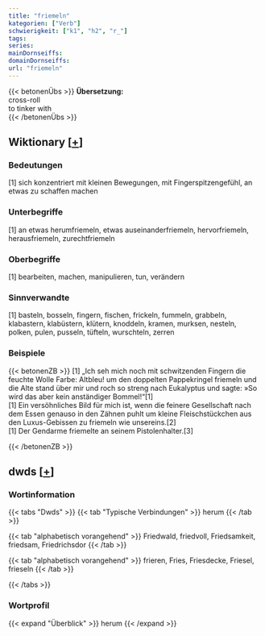 ```yaml
---
title: "friemeln"
kategorien: ["Verb"]
schwierigkeit: ["k1", "h2", "r_"]
tags:
series:
mainDornseiffs:
domainDornseiffs:
url: "friemeln"
---
```


{{< betonenÜbs >}}
**Übersetzung:**  
cross-roll  
to tinker with  
{{< /betonenÜbs >}}

## Wiktionary [[+](https://de.wiktionary.org/wiki/friemeln)]

### Bedeutungen
[1] sich konzentriert mit kleinen Bewegungen, mit Fingerspitzengefühl, an etwas zu schaffen machen  

### Unterbegriffe
[1] an etwas herumfriemeln, etwas auseinanderfriemeln, hervorfriemeln, herausfriemeln, zurechtfriemeln  

### Oberbegriffe
[1] bearbeiten, machen, manipulieren, tun, verändern  

### Sinnverwandte
[1] basteln, bosseln, fingern, fischen, frickeln, fummeln, grabbeln, klabastern, klabüstern, klütern, knoddeln, kramen, murksen, nesteln, polken, pulen, pusseln, tüfteln, wurschteln, zerren  

### Beispiele
{{< betonenZB >}}
[1] „Ich seh mich noch mit schwitzenden Fingern die feuchte Wolle Farbe: Altbleu! um den doppelten Pappekringel friemeln und die Alte stand über mir und roch so streng nach Eukalyptus und sagte: »So wird das aber kein anständiger Bommel!“[1]  
[1] Ein versöhnliches Bild für mich ist, wenn die feinere Gesellschaft nach dem Essen genauso in den Zähnen puhlt um kleine Fleischstückchen aus den Luxus-Gebissen zu friemeln wie unsereins.[2]  
[1] Der Gendarme friemelte an seinem Pistolenhalter.[3]  

{{< /betonenZB >}}


## dwds [[+](https://www.dwds.de/wb/friemeln)]

### Wortinformation
{{< tabs "Dwds" >}}
{{< tab "Typische Verbindungen" >}}
herum
{{< /tab >}}

{{< tab "alphabetisch vorangehend" >}}
Friedwald, friedvoll, Friedsamkeit, friedsam, Friedrichsdor
{{< /tab >}}

{{< tab "alphabetisch vorangehend" >}}
frieren, Fries, Friesdecke, Friesel, frieseln
{{< /tab >}}

{{< /tabs >}}

### Wortprofil
{{< expand "Überblick" >}} herum {{< /expand >}}

